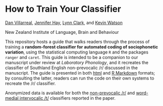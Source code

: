 # How to Train Your Classifier

[Dan Villarreal](https://github.com/djvill), [Jennifer Hay](https://github.com/jenniferhay), [Lynn Clark](https://www.canterbury.ac.nz/arts/contact-us/people/lynn-clark.html), and [Kevin Watson](https://github.com/watsonkd)

New Zealand Institute of Language, Brain and Behaviour

This repository hosts a guide that walks readers through the process of training a **random-forest classifier for automated coding of sociophonetic variation**, using the statistical computing language `R` and the packages `ranger` and `caret`. This guide is intended to be a companion to our manuscript under review at *Laboratory Phonology*, and it recreates the classifier of Southland English non-prevocalic /r/ discussed in the manuscript. The guide is presented in both [html](https://nzilbb.github.io/How-to-Train-Your-Classifier/How_to_Train_Your_Classifier.html) and [R Markdown](https://github.com/nzilbb/How-to-Train-Your-Classifier/blob/master/How_to_Train_Your_Classifier.Rmd) formats; by consulting the latter, readers can run the code on their own systems to recreate the /r/ classifier.

Anonymized data is available for both the [non-prevocalic /r/](https://github.com/nzilbb/How-to-Train-Your-Classifier/blob/master/Data/RClassifierData_03July2019.Rds) and [word-medial intervocalic /t/](https://github.com/nzilbb/How-to-Train-Your-Classifier/blob/master/Data/TClassifierData_14Nov2019.Rds) classifiers reported in the paper.
